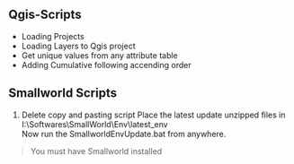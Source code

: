 ## Qgis-Scripts
- Loading Projects
- Loading Layers to Qgis project
- Get unique values from any attribute table
- Adding Cumulative following accending order

## Smallworld Scripts
1. Delete copy and pasting script
Place the latest update unzipped files in I:\Softwares\SmallWorld\Env\latest_env\
Now run the SmallworldEnvUpdate.bat from anywhere.
> You must have Smallworld installed
